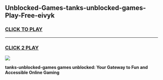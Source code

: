 
## Unblocked-Games-tanks-unblocked-games-Play-Free-eivyk
<h3>
<a href="https://premium76.site?title=tanks-unblocked-games&ref=22A">CLICK TO PLAY</a></h3>
<hr>

<h3>
<a href="https://premium76.site?title=tanks-unblocked-games&ref=22A">CLICK 2 PLAY</a>
  
</h3>

<a href="https://premium76.site?title=tanks-unblocked-games&ref=22A"><img src="https://clearcache.store/games.png"></a>


**tanks-unblocked-games games unblocked: Your Gateway to Fun and Accessible Online Gaming**
